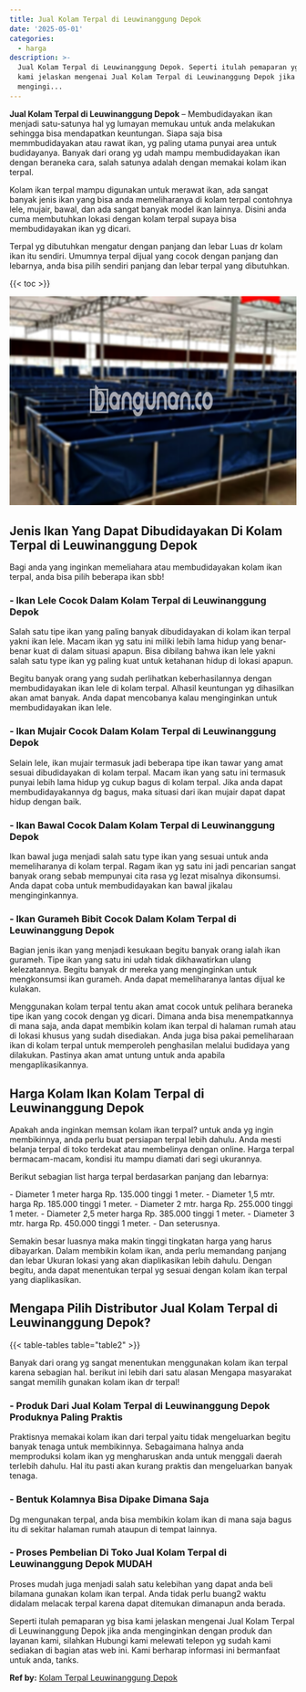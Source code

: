 ```yaml
---
title: Jual Kolam Terpal di Leuwinanggung Depok
date: '2025-05-01'
categories:
  - harga
description: >-
  Jual Kolam Terpal di Leuwinanggung Depok. Seperti itulah pemaparan yg bisa
  kami jelaskan mengenai Jual Kolam Terpal di Leuwinanggung Depok jika anda
  mengingi...
---
```


**Jual Kolam Terpal di Leuwinanggung Depok** – Membudidayakan ikan menjadi satu-satunya hal yg lumayan memukau untuk anda melakukan sehingga bisa mendapatkan keuntungan. Siapa saja bisa memmbudidayakan atau rawat ikan, yg paling utama punyai area untuk budidayanya. Banyak dari orang yg udah mampu membudidayakan ikan dengan beraneka cara, salah satunya adalah dengan memakai kolam ikan terpal.

Kolam ikan terpal mampu digunakan untuk merawat ikan, ada sangat banyak jenis ikan yang bisa anda memeliharanya di kolam terpal contohnya lele, mujair, bawal, dan ada sangat banyak model ikan lainnya. Disini anda cuma membutuhkan lokasi dengan kolam terpal supaya bisa membudidayakan ikan yg dicari.

Terpal yg dibutuhkan mengatur dengan panjang dan lebar Luas dr kolam ikan itu sendiri. Umumnya terpal dijual yang cocok dengan panjang dan lebarnya, anda bisa pilih sendiri panjang dan lebar terpal yang dibutuhkan.

{{< toc >}}

![Jual Kolam Terpal di Leuwinanggung Depok](/images/jual-kolam-terpal-10.png)

## Jenis Ikan Yang Dapat Dibudidayakan Di Kolam Terpal di Leuwinanggung Depok

Bagi anda yang inginkan memeliahara atau membudidayakan kolam ikan terpal, anda bisa pilih beberapa ikan sbb!

### \- Ikan Lele Cocok Dalam Kolam Terpal di Leuwinanggung Depok

Salah satu tipe ikan yang paling banyak dibudidayakan di kolam ikan terpal yakni ikan lele. Macam ikan yg satu ini miliki lebih lama hidup yang benar-benar kuat di dalam situasi apapun. Bisa dibilang bahwa ikan lele yakni salah satu type ikan yg paling kuat untuk ketahanan hidup di lokasi apapun.

Begitu banyak orang yang sudah perlihatkan keberhasilannya dengan membudidayakan ikan lele di kolam terpal. Alhasil keuntungan yg dihasilkan akan amat banyak. Anda dapat mencobanya kalau menginginkan untuk membudidayakan ikan lele.

### \- Ikan Mujair Cocok Dalam Kolam Terpal di Leuwinanggung Depok

Selain lele, ikan mujair termasuk jadi beberapa tipe ikan tawar yang amat sesuai dibudidayakan di kolam terpal. Macam ikan yang satu ini termasuk punyai lebih lama hidup yg cukup bagus di kolam terpal. Jika anda dapat membudidayakannya dg bagus, maka situasi dari ikan mujair dapat dapat hidup dengan baik.

### \- Ikan Bawal Cocok Dalam Kolam Terpal di Leuwinanggung Depok

Ikan bawal juga menjadi salah satu type ikan yang sesuai untuk anda memeliharanya di kolam terpal. Ragam ikan yg satu ini jadi pencarian sangat banyak orang sebab mempunyai cita rasa yg lezat misalnya dikonsumsi. Anda dapat coba untuk membudidayakan kan bawal jikalau menginginkannya.

### \- Ikan Gurameh Bibit Cocok Dalam Kolam Terpal di Leuwinanggung Depok

Bagian jenis ikan yang menjadi kesukaan begitu banyak orang ialah ikan gurameh. Tipe ikan yang satu ini udah tidak dikhawatirkan ulang kelezatannya. Begitu banyak dr mereka yang menginginkan untuk mengkonsumsi ikan gurameh. Anda dapat memeliharanya lantas dijual ke kulakan.

Menggunakan kolam terpal tentu akan amat cocok untuk pelihara beraneka tipe ikan yang cocok dengan yg dicari. Dimana anda bisa menempatkannya di mana saja, anda dapat membikin kolam ikan terpal di halaman rumah atau di lokasi khusus yang sudah disediakan. Anda juga bisa pakai pemeliharaan ikan di kolam terpal untuk memperoleh penghasilan melalui budidaya yang dilakukan. Pastinya akan amat untung untuk anda apabila mengaplikasikannya.

## Harga Kolam Ikan Kolam Terpal di Leuwinanggung Depok

Apakah anda inginkan memsan kolam ikan terpal? untuk anda yg ingin membikinnya, anda perlu buat persiapan terpal lebih dahulu. Anda mesti belanja terpal di toko terdekat atau membelinya dengan online. Harga terpal bermacam-macam, kondisi itu mampu diamati dari segi ukurannya.

Berikut sebagian list harga terpal berdasarkan panjang dan lebarnya:

\- Diameter 1 meter harga Rp. 135.000 tinggi 1 meter. - Diameter 1,5 mtr. harga Rp. 185.000 tinggi 1 meter. - Diameter 2 mtr. harga Rp. 255.000 tinggi 1 meter. - Diameter 2,5 meter harga Rp. 385.000 tinggi 1 meter. - Diameter 3 mtr. harga Rp. 450.000 tinggi 1 meter. - Dan seterusnya.

Semakin besar luasnya maka makin tinggi tingkatan harga yang harus dibayarkan. Dalam membikin kolam ikan, anda perlu memandang panjang dan lebar Ukuran lokasi yang akan diaplikasikan lebih dahulu. Dengan begitu, anda dapat menentukan terpal yg sesuai dengan kolam ikan terpal yang diaplikasikan.

## Mengapa Pilih Distributor Jual Kolam Terpal di Leuwinanggung Depok?

{{< table-tables table="table2" >}}

Banyak dari orang yg sangat menentukan menggunakan kolam ikan terpal karena sebagian hal. berikut ini lebih dari satu alasan Mengapa masyarakat sangat memilih gunakan kolam ikan dr terpal!

### \- Produk Dari Jual Kolam Terpal di Leuwinanggung Depok Produknya Paling Praktis

Praktisnya memakai kolam ikan dari terpal yaitu tidak mengeluarkan begitu banyak tenaga untuk membikinnya. Sebagaimana halnya anda memproduksi kolam ikan yg mengharuskan anda untuk menggali daerah terlebih dahulu. Hal itu pasti akan kurang praktis dan mengeluarkan banyak tenaga.

### \- Bentuk Kolamnya Bisa Dipake Dimana Saja

Dg mengunakan terpal, anda bisa membikin kolam ikan di mana saja bagus itu di sekitar halaman rumah ataupun di tempat lainnya.

### \- Proses Pembelian Di Toko Jual Kolam Terpal di Leuwinanggung Depok MUDAH

Proses mudah juga menjadi salah satu kelebihan yang dapat anda beli bilamana gunakan kolam ikan terpal. Anda tidak perlu buang2 waktu didalam melacak terpal karena dapat ditemukan dimanapun anda berada.

Seperti itulah pemaparan yg bisa kami jelaskan mengenai Jual Kolam Terpal di Leuwinanggung Depok jika anda menginginkan dengan produk dan layanan kami, silahkan Hubungi kami melewati telepon yg sudah kami sediakan di bagian atas web ini. Kami berharap informasi ini bermanfaat untuk anda, tanks.

**Ref by:** [Kolam Terpal Leuwinanggung Depok](https://id.wikipedia.org/wiki/Kolam)
